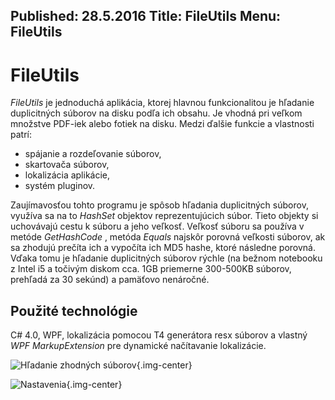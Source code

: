 Published: 28.5.2016
Title: FileUtils
Menu: FileUtils
---
# FileUtils

_FileUtils_ je jednoduchá aplikácia, ktorej hlavnou funkcionalitou je hľadanie duplicitných súborov
na disku podľa ich obsahu. Je vhodná pri veľkom množstve PDF-iek alebo fotiek na disku. Medzi ďalšie 
funkcie a vlastnosti patrí:

* spájanie a rozdeľovanie súborov,
* skartovača súborov,
* lokalizácia aplikácie,
* systém pluginov.

Zaujímavosťou tohto programu je spôsob hľadania duplicitných súborov,
využíva sa na to _HashSet_ objektov reprezentujúcich súbor.
Tieto objekty si uchovávajú cestu k súboru a jeho veľkosť. Veľkosť súboru sa používa v metóde _GetHashCode_ , 
metóda _Equals_ najskôr porovná veľkosti súborov, ak sa zhodujú prečíta ich a vypočíta ich MD5 hashe,
ktoré následne porovná. Vďaka tomu je hľadanie duplicitných súborov rýchle (na bežnom notebooku z Intel i5 a točivým diskom cca. 1GB priemerne 300-500KB súborov, prehľadá za 30 sekúnd) a pamäťovo nenáročné.

## Použité technológie

C# 4.0, WPF, lokalizácia pomocou T4 generátora resx súborov a vlastný _WPF MarkupExtension_ pre dynamické načítavanie lokalizácie.

![Hľadanie zhodných súborov](images/About/Portfolio/1.png){.img-center}

![Nastavenia](images/About/Portfolio/2.png){.img-center}
